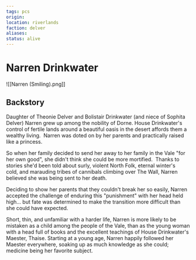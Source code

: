 ```yaml
---
tags: pcs
origin: 
location: riverlands
faction: delver
aliases: 
status: alive
---
```


# Narren Drinkwater

![[Narren (Smiling).png]]

## Backstory
Daughter of Theonie Delver and Bolistair Drinkwater (and niece of Sophita Delver) Narren grew up among the nobility of Dorne. House Drinkwater's control of fertile lands around a beautiful oasis in the desert affords them a wealthy living.  Narren was doted on by her parents and practically raised like a princess.  

So when her family decided to send her away to her family in the Vale "for her own good", she didn't think she could be more mortified.  Thanks to stories she'd been told about surly, violent North Folk, eternal winter's cold, and marauding tribes of cannibals climbing over The Wall, Narren believed she was being sent to her death.

Deciding to show her parents that they couldn't break her so easily, Narren accepted the challenge of enduring this "punishment" with her head held high... but fate was determined to make the transition more difficult than she could have expected.

  

Short, thin, and unfamiliar with a harder life, Narren is more likely to be mistaken as a child among the people of the Vale, than as the young woman with a head full of books and the excellent teachings of House Drinkwater's Maester, Thaise. Starting at a young age, Narren happily followed her Maester everywhere, soaking up as much knowledge as she could; medicine being her favorite subject.